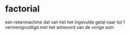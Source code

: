 # factorial

een rekenmachine dat van het het ingevulde getal naar tot 1 vermenigvuldigd met het antwoord van de vorige som

